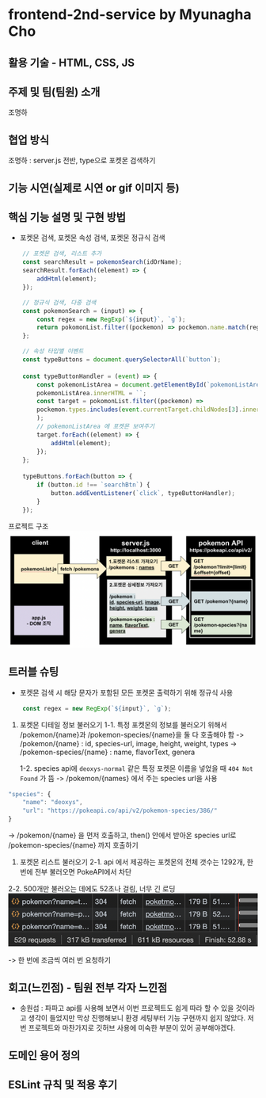 # frontend-2nd-service by Myunagha Cho

## 활용 기술 - HTML, CSS, JS

## 주제 및 팀(팀원) 소개

조명하

## 협업 방식

조명하 : server.js 전반, type으로 포켓몬 검색하기

## 기능 시연(실제로 시연 or gif 이미지 등)

## 핵심 기능 설명 및 구현 방법

- 포켓몬 검색, 포켓몬 속성 검색, 포켓몬 정규식 검색

``` javascript
    // 포켓몬 검색, 리스트 추가
    const searchResult = pokemonSearch(idOrName);
    searchResult.forEach((element) => {
        addHtml(element);
    });
```

``` javascript
    // 정규식 검색, 다중 검색
    const pokemonSearch = (input) => {
        const regex = new RegExp(`${input}`, `g`);
        return pokomonList.filter((pockemon) => pockemon.name.match(regex));
    };
```

``` javascript
    // 속성 타입별 이벤트
    const typeButtons = document.querySelectorAll(`button`);

    const typeButtonHandler = (event) => {
        const pokemonListArea = document.getElementById(`pokemonListArea`);
        pokemonListArea.innerHTML = ``;
        const target = pokomonList.filter((pockemon) =>
        pockemon.types.includes(event.currentTarget.childNodes[3].innerText),
        );
        // pokemonListArea 에 포켓몬 보여주기
        target.forEach((element) => {
            addHtml(element);
        });
    };

    typeButtons.forEach(button => {
        if (button.id !== `searchBtn`) {
            button.addEventListener(`click`, typeButtonHandler);
        }
    });
```


프로젝트 구조
![]('./../프로젝트_구조.png)

## 트러블 슈팅

- 포켓몬 검색 시 해당 문자가 포함된 모든 포켓몬 출력하기 위해 정규식 사용

``` javascript
    const regex = new RegExp(`${input}`, `g`);
```


1. 포켓몬 디테일 정보 불러오기
   1-1. 특정 포켓몬의 정보를 불러오기 위해서 /pokemon/{name}과 /pokemon-species/{name}을 둘 다 호출해야 함
   -> /pokemon/{name} : id, species-url, image, height, weight, types
   -> /pokemon-species/{name} : name, flavorText, genera

    1-2. species api에 `deoxys-normal` 같은 특정 포켓몬 이름을 넣었을 때 `404 Not Found` 가 뜸
    -> /pokemon/{names} 에서 주는 species url을 사용

```javascript
"species": {
    "name": "deoxys",
    "url": "https://pokeapi.co/api/v2/pokemon-species/386/"
}
```

-> /pokemon/{name} 을 먼저 호출하고, then() 안에서 받아온 species url로 /pokemon-species/{name} 까지 호출하기

1. 포켓몬 리스트 불러오기
   2-1. api 에서 제공하는 포켓몬의 전체 갯수는 1292개, 한 번에 전부 불러오면 PokeAPI에서 차단

2-2. 500개만 불러오는 데에도 52초나 걸림, 너무 긴 로딩
![]('./../req_500.png)

-> 한 번에 조금씩 여러 번 요청하기

## 회고(느낀점) - 팀원 전부 각자 느낀점

- 송원섭 : 파파고 api를 사용해 보면서 이번 프로젝트도 쉽게 따라 할 수 있을 것이라고 생각이 들었지만 막상 진행해보니 환경 세팅부터 기능 구현까지 쉽지 않았다. 저번 프로젝트와 마찬가지로 깃허브 사용에 미숙한 부분이 있어 공부해야겠다.

## 도메인 용어 정의

## ESLint 규칙 및 적용 후기
